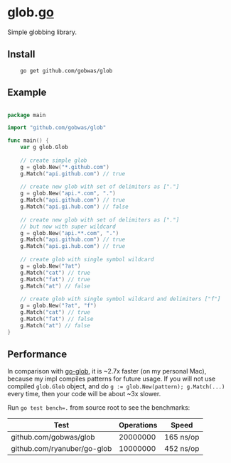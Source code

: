 # glob.[go](https://golang.org)

Simple globbing library.

## Install

```shell
    go get github.com/gobwas/glob
```

## Example

```go

package main

import "github.com/gobwas/glob"

func main() {
    var g glob.Glob
    
    // create simple glob
    g = glob.New("*.github.com")
    g.Match("api.github.com") // true
    
    // create new glob with set of delimiters as ["."]
    g = glob.New("api.*.com", ".")
    g.Match("api.github.com") // true
    g.Match("api.gi.hub.com") // false
    
    // create new glob with set of delimiters as ["."]
    // but now with super wildcard
    g = glob.New("api.**.com", ".")
    g.Match("api.github.com") // true
    g.Match("api.gi.hub.com") // true
        
    // create glob with single symbol wildcard
    g = glob.New("?at")
    g.Match("cat") // true
    g.Match("fat") // true
    g.Match("at") // false
    
    // create glob with single symbol wildcard and delimiters ["f"]
    g = glob.New("?at", "f")
    g.Match("cat") // true
    g.Match("fat") // false
    g.Match("at") // false 
}

```

## Performance

In comparison with [go-glob](https://github.com/ryanuber/go-glob), it is ~2.7x faster (on my personal Mac),
because my impl compiles patterns for future usage. If you will not use compiled `glob.Glob` object,
and do `g := glob.New(pattern); g.Match(...)` every time, then your code will be about ~3x slower.

Run `go test bench=.` from source root to see the benchmarks:

Test | Operations | Speed
-----|------------|------
github.com/gobwas/glob | 20000000 | 165 ns/op
github.com/ryanuber/go-glob | 10000000 | 452 ns/op